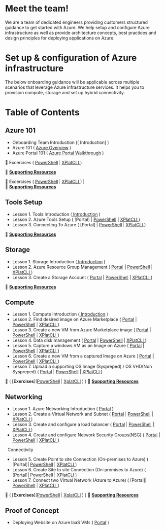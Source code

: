 # Meet the team!
We are a team of dedicated engineers providing customers structured guidance to get started with Azure. We help setup and configure Azure infrastructure as well as provide architecture concepts, best practices and design principles for deploying applications on Azure.

# Set up & configuration  of Azure infrastructure
The below onboarding guidance will be applicable across multiple scenarios that leverage Azure infrastructure services. It helps you to provision compute, storage and set up hybrid connectivity. 

# Table of Contents

## Azure 101
* Onboarding Team Introduction ([ Introduction] )
* Azure 101 ( [Azure Overview](https://github.com/Azure/onboarding-guidance/blob/master/Portal/Azure101.md) )
* Azure Portal 101 ( [Azure Portal Walkthrough](https://github.com/Azure/onboarding-guidance/blob/master/Portal/PortalTour101.md) )

:memo: Excercises ( [PowerShell](https://github.com/Azure/onboarding-guidance/blob/master/PowerShell/Setup/L3-ConnectToAzure.md) | [XPlatCLI ](https://github.com/Azure/onboarding-guidance/blob/master/XplatCLI/Setup/L2-ConnectToAzure.md) )

:memo: [**Supporting Resources**](https://github.com/Azure/onboarding-guidance/blob/master/SupportingResources/SR-Azure101.md)

:memo: Excercises ( [PowerShell](https://github.com/Azure/onboarding-guidance/blob/master/PowerShell/Setup/L3-ConnectToAzure.md) | [XPlatCLI ](https://github.com/Azure/onboarding-guidance/blob/master/XplatCLI/Setup/L2-ConnectToAzure.md) ) |    
:memo: [**Supporting Resources**](https://github.com/Azure/onboarding-guidance/blob/master/SupportingResources/SR-Azure101.md)

## Tools Setup
* Lesson 1. Tools Introduction ([ Introduction](https://github.com/Azure/onboarding-guidance/blob/master/ServicesIntro/L1-ToolsIntro.md) )
* Lesson 2. Azure Tools Setup ( [Portal] | [PowerShell](https://github.com/Azure/onboarding-guidance/blob/master/PowerShell/Setup/L2-AzurePowershellSetup.md) | [XPlatCLI ](https://github.com/Azure/onboarding-guidance/blob/master/XplatCLI/Setup/L1-xplatCLIWindowsSetup.md) )
* Lesson 3. Connecting To Azure ( [Portal] | [PowerShell](https://github.com/Azure/onboarding-guidance/blob/master/PowerShell/Setup/L3-ConnectToAzure.md) | [XPlatCLI ](https://github.com/Azure/onboarding-guidance/blob/master/XplatCLI/Setup/L2-ConnectToAzure.md) )

:memo: [**Supporting Resources**](https://github.com/Azure/onboarding-guidance/blob/master/SupportingResources/SR-ToolsSetup.md)

## Storage
* Lesson 1. Storage Introduction ([ Introduction](https://github.com/Azure/onboarding-guidance/blob/master/ServicesIntro/L1-StorageIntro.md) )
* Lesson 2. Azure Resource Group Management ( [Portal](https://github.com/Azure/onboarding-guidance/blob/master/Portal/Storage/L2-Storage.md) | [PowerShell](https://github.com/Azure/onboarding-guidance/blob/master/PowerShell/Storage/L2-AzureRMResourceGroupMgmt.md) | [XPlatCLI ](https://github.com/Azure/onboarding-guidance/blob/master/XplatCLI/Storage/L2-AzureRMResourceGroupMgmt.md) )
* Lesson 3. Create a Storage Account ( [Portal](https://github.com/Azure/onboarding-guidance/blob/master/Portal/Storage/L3-Storage.md) | [PowerShell](https://github.com/Azure/onboarding-guidance/blob/master/PowerShell/Storage/L3-CreateStorageAccount.md) | [XPlatCLI ](https://github.com/Azure/onboarding-guidance/blob/master/XplatCLI/Storage/L3-CreateStorageAccount.md) )

:memo: [**Supporting Resources**](https://github.com/Azure/onboarding-guidance/blob/master/SupportingResources/SR-Storage.md)

##  Compute
* Lesson 1. Compute Introduction ([ Introduction](https://github.com/Azure/onboarding-guidance/blob/master/ServicesIntro/L1-ComputeIntro.md) )
* Lesson 2. Find desired image on Azure Marketplace ( [Portal](https://github.com/Azure/onboarding-guidance/blob/master/Portal/Compute/L2-Compute.md) | [PowerShell](https://github.com/Azure/onboarding-guidance/blob/master/PowerShell/Compute/L2-FindAPublishedImage.md) | [XPlatCLI ](https://github.com/Azure/onboarding-guidance/blob/master/XplatCLI/Compute/L2-FindAPublishedImage.md) )
* Lesson 3. Create a new VM from Azure Marketplace image ( [Portal](https://github.com/Azure/onboarding-guidance/blob/master/Portal/Compute/L3-Compute.md) | [PowerShell](https://github.com/Azure/onboarding-guidance/blob/master/PowerShell/Compute/L3-CreateVirtualMachineGI.md) | [XPlatCLI ](https://github.com/Azure/onboarding-guidance/blob/master/XplatCLI/Compute/L3-CreateVirtualMachineGI.md) )
* Lesson 4. Data disk management ( [Portal](https://github.com/Azure/onboarding-guidance/blob/master/Portal/Compute/L4-Compute.md) | [PowerShell](https://github.com/Azure/onboarding-guidance/blob/master/PowerShell/Compute/L5-DataDiskMgmt.md) | [XPlatCLI ](https://github.com/Azure/onboarding-guidance/blob/master/XplatCLI/Compute/L4-DataDiskMgmt.md) )
* Lesson 5. Capture a windows VM as an Image on Azure ( [Portal](https://github.com/Azure/onboarding-guidance/blob/master/Portal/Compute/L5-Compute.md) | [PowerShell](https://github.com/Azure/onboarding-guidance/blob/master/PowerShell/Compute/L6-CaptureWindowsVMImage.md) | [XPlatCLI ](https://github.com/Azure/onboarding-guidance/blob/master/XplatCLI/Compute/L5-CaptureLinuxVMImage.md) )
* Lesson 6. Create a new VM from a captured Image on Azure ( [Portal](https://github.com/Azure/onboarding-guidance/blob/master/Portal/Compute/L6-Compute.md) | [PowerShell](https://github.com/Azure/onboarding-guidance/blob/master/PowerShell/Compute/L7-DeployCapturedVM.md) | [XPlatCLI ](https://github.com/Azure/onboarding-guidance/blob/master/XplatCLI/Compute/L6-DeployCapturedLinuxVM.md) )
* Lesson 7. Upload a supporting OS Image (Syspreped) / OS VHD(Non Syspreped) ( [Portal](https://github.com/Azure/onboarding-guidance/blob/master/Portal/Compute/L7-Compute.md) | [PowerShell](https://github.com/Azure/onboarding-guidance/blob/master/PowerShell/Compute/L8-UploadedVMfromOnpremise.md) | [XPlatCLI ](https://github.com/Azure/onboarding-guidance/blob/master/XplatCLI/Compute/L7-UploadedVMfromOnpremise.md) )

:memo: ( [**Exercises**]([PowerShell](#) | [XplatCLI](#) ) )
:memo: [**Supporting Resources**](https://github.com/Azure/onboarding-guidance/blob/master/SupportingResources/SR-Compute.md)

##  Networking
* Lesson 1. Azure Networking Introduction ( [Portal](https://github.com/Azure/onboarding-guidance/blob/master/ServicesIntro/L1-NetworkingIntro.md) )
* Lesson 2. Create a Virtual Network and Subnet ( [Portal](https://github.com/Azure/onboarding-guidance/blob/master/Portal/Networking/L2-Networking.md) | [PowerShell](https://github.com/Azure/onboarding-guidance/blob/master/PowerShell/Networking/L2-CreateVirtualNetwork.md) | [XPlatCLI ](https://github.com/Azure/onboarding-guidance/blob/master/XplatCLI/Network/L2-CreateVirtualNetwork.md) )
* Lesson 3. Create and configure a load balancer ( [Portal](https://github.com/Azure/onboarding-guidance/blob/master/Portal/Networking/L3-Networking.md) | [PowerShell](https://github.com/Azure/onboarding-guidance/blob/master/PowerShell/Networking/L3-CreateLoadBalancer.md) | [XPlatCLI ](https://github.com/Azure/onboarding-guidance/blob/master/XplatCLI/Network/L3-CreateLoadBalancer.md) )
* Lesson 4. Create and configure Network Security Groups(NSG) ( [Portal](https://github.com/Azure/onboarding-guidance/blob/master/Portal/Networking/L4-Networking.md) | [PowerShell](https://github.com/Azure/onboarding-guidance/blob/master/PowerShell/Networking/L4-CreateNSG.md) | [XPlatCLI ](https://github.com/Azure/onboarding-guidance/blob/master/XplatCLI/Network/L4-CreateNSG.md) )

&nbsp;  Connectivity
* Lesson 5. Create Point to site Connection (On-premises to Azure) ( [Portal]| [PowerShell](https://github.com/Azure/onboarding-guidance/blob/master/PowerShell/Networking/L5-Point2Site.md) | [XPlatCLI ](https://github.com/Azure/onboarding-guidance/blob/master/XplatCLI/Network/L5-Point2Site.md) )
* Lesson 6. Create Site to site Connection (On-premises to Azure) ( [Portal]| [PowerShell](https://github.com/Azure/onboarding-guidance/blob/master/PowerShell/Networking/L6-Site2SiteAuzreonPremise.md) | [XPlatCLI ](https://github.com/Azure/onboarding-guidance/blob/master/XplatCLI/Network/L6-Site2SiteAuzreonPremise.md) )
* Lesson 7. Connect two Virtual Network (Azure to Azure) ( [Portal]| [PowerShell](https://github.com/Azure/onboarding-guidance/blob/master/PowerShell/Networking/L7-Site2Site2Vnets.md) | [XPlatCLI ](https://github.com/Azure/onboarding-guidance/blob/master/XplatCLI/Network/L7-Site2Site2Vnets.md) )

:memo: ( [**Exercises**]([PowerShell](#) | [XplatCLI](#) ) )
:memo: [**Supporting Resources**](https://github.com/Azure/onboarding-guidance/blob/master/SupportingResources/SR-Networking.md)

## Proof of Concept
* Deploying Website on Azure IaaS VMs ( [Portal](https://github.com/Azure/onboarding-guidance/blob/master/Portal/POC%20Scenario.md) )